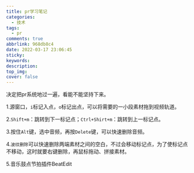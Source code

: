 ```yaml
---
title: pr学习笔记
categories:
  - 技术
tags:
  - pr
comments: true
abbrlink: 968db8c4
date: 2022-03-17 23:06:45
sticky:
keywords:
description:
top_img:
cover: false
---
```


 决定把pr系统地过一遍，看能不能坚持下来。

1.源窗口，`i`标记入点，`o`标记出点，可以将需要的一小段素材拖到视频轨道。      

2.`Shift+m`：跳转到下一标记点；`Ctrl+Shirt+m`：跳转到上一标记点。

3.按住`Alt`键，选中音频，再按`Delete`键，可以快速删除音频。

4.`波纹删除`可以快速删除两端素材之间的空白，不过会移动标记点，为了使标记点不移动，这时就要右键删除，再鼠标拖动、拼接素材。  

5.音乐鼓点节拍插件BeatEdit

